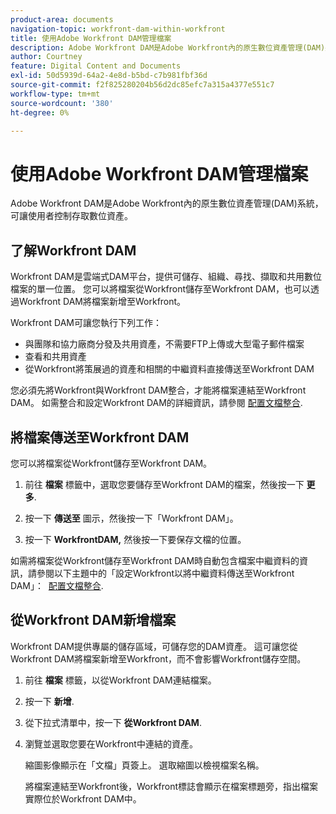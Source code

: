 ```yaml
---
product-area: documents
navigation-topic: workfront-dam-within-workfront
title: 使用Adobe Workfront DAM管理檔案
description: Adobe Workfront DAM是Adobe Workfront內的原生數位資產管理(DAM)系統，可讓使用者控制存取數位資產。
author: Courtney
feature: Digital Content and Documents
exl-id: 50d5939d-64a2-4e8d-b5bd-c7b981fbf36d
source-git-commit: f2f825280204b56d2dc85efc7a315a4377e551c7
workflow-type: tm+mt
source-wordcount: '380'
ht-degree: 0%

---
```


# 使用Adobe Workfront DAM管理檔案

Adobe Workfront DAM是Adobe Workfront內的原生數位資產管理(DAM)系統，可讓使用者控制存取數位資產。

## 了解Workfront DAM

Workfront DAM是雲端式DAM平台，提供可儲存、組織、尋找、擷取和共用數位檔案的單一位置。 您可以將檔案從Workfront儲存至Workfront DAM，也可以透過Workfront DAM將檔案新增至Workfront。

Workfront DAM可讓您執行下列工作：

* 與團隊和協力廠商分發及共用資產，不需要FTP上傳或大型電子郵件檔案
* 查看和共用資產
* 從Workfront將策展過的資產和相關的中繼資料直接傳送至Workfront DAM 

您必須先將Workfront與Workfront DAM整合，才能將檔案連結至Workfront DAM。 如需整合和設定Workfront DAM的詳細資訊，請參閱 [配置文檔整合](../../administration-and-setup/configure-integrations/configure-document-integrations.md).

## 將檔案傳送至Workfront DAM

您可以將檔案從Workfront儲存至Workfront DAM。

1. 前往 **檔案** 標籤中，選取您要儲存至Workfront DAM的檔案，然後按一下 **更多**.

1. 按一下 **傳送至** 圖示，然後按一下「Workfront DAM」。

1. 按一下 **WorkfrontDAM,** 然後按一下要保存文檔的位置。

如需將檔案從Workfront儲存至Workfront DAM時自動包含檔案中繼資料的資訊，請參閱以下主題中的「設定Workfront以將中繼資料傳送至Workfront DAM」：  [配置文檔整合](../../administration-and-setup/configure-integrations/configure-document-integrations.md).

## 從Workfront DAM新增檔案

Workfront DAM提供專屬的儲存區域，可儲存您的DAM資產。 這可讓您從Workfront DAM將檔案新增至Workfront，而不會影響Workfront儲存空間。 

1. 前往 **檔案** 標籤，以從Workfront DAM連結檔案。
1. 按一下 **新增**.

1. 從下拉式清單中，按一下 **從Workfront DAM**.
1. 瀏覽並選取您要在Workfront中連結的資產。

   縮圖影像顯示在「文檔」頁簽上。 選取縮圖以檢視檔案名稱。 

   將檔案連結至Workfront後，Workfront標誌會顯示在檔案標題旁，指出檔案實際位於Workfront DAM中。

